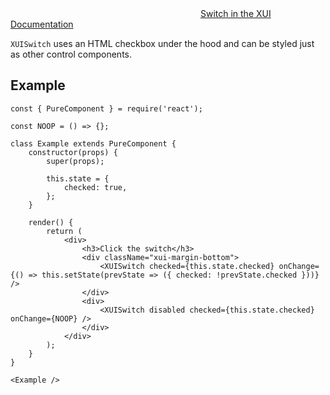 <div class="xui-margin-vertical">
	<svg focusable="false" class="xui-icon xui-icon-inline xui-icon-large xui-icon-color-blue">
		<use xlink:href="#xui-icon-bookmark" role="presentation"/>
	</svg>
	<a href="../section-building-blocks-switch.html">Switch in the XUI Documentation</a>
</div>

`XUISwitch` uses an HTML checkbox under the hood and can be styled just as other control components.

## Example

```
const { PureComponent } = require('react');

const NOOP = () => {};

class Example extends PureComponent {
	constructor(props) {
		super(props);

		this.state = {
			checked: true,
		};
	}

	render() {
		return (
			<div>
				<h3>Click the switch</h3>
				<div className="xui-margin-bottom">
					<XUISwitch checked={this.state.checked} onChange={() => this.setState(prevState => ({ checked: !prevState.checked }))} />
				</div>
				<div>
					<XUISwitch disabled checked={this.state.checked} onChange={NOOP} />
				</div>
			</div>
		);
	}
}

<Example />
```
